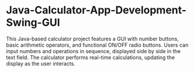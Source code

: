 # Java-Calculator-App-Development-Swing-GUI
This Java-based calculator project features a GUI with number buttons, basic arithmetic operators, and functional ON/OFF radio buttons. Users can input numbers and operations in sequence, displayed side by side in the text field. The calculator performs real-time calculations, updating the display as the user interacts.
